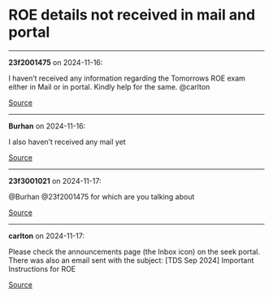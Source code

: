 # ROE details not received in mail and portal


---

**23f2001475** on 2024-11-16:

I haven’t received any information regarding the Tomorrows ROE exam either in Mail or in portal. Kindly help for the same.
@carlton

[Source](https://discourse.onlinedegree.iitm.ac.in/t/roe-details-not-received-in-mail-and-portal/156604/1)

---

**Burhan** on 2024-11-16:

I also haven’t received any mail yet

[Source](https://discourse.onlinedegree.iitm.ac.in/t/roe-details-not-received-in-mail-and-portal/156604/2)

---

**23f3001021** on 2024-11-17:

@Burhan @23f2001475 for which are you talking about

[Source](https://discourse.onlinedegree.iitm.ac.in/t/roe-details-not-received-in-mail-and-portal/156604/3)

---

**carlton** on 2024-11-17:

Please check the announcements  page (the Inbox icon) on the seek portal. There was also an email sent with the subject:
[TDS Sep 2024] Important Instructions for ROE

[Source](https://discourse.onlinedegree.iitm.ac.in/t/roe-details-not-received-in-mail-and-portal/156604/6)
